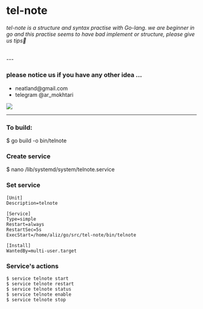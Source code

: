 <h1 style="alignment: center"> tel-note </h1>

<h6> tel-note is a structure and syntax practise with Go-lang. we are beginner in go and this practise seems to have bad implement or structure, please give us tips🙏
</h6>
---

<h3> please notice us if you have any other idea ...
</h3>
<ul>
<li>neatland@gmail.com</li``>  
<li>telegram @ar_mokhtari</li>  
</ul>

<strong></strong>
<img src="https://camo.githubusercontent.com/4724436344c2473558068577d7e9e6b597c2baabe75a499cd67e04a448e00d84/68747470733a2f2f7777772e766563746f726c6f676f2e7a6f6e652f6c6f676f732f676f6c616e672f676f6c616e672d617232312e737667" >

---

<h3> To build:</h3>

$ go build -o bin/telnote

<h3> Create service </h3>

$ nano /lib/systemd/system/telnote.service

<h3> Set service </h3>

````
[Unit]
Description=telnote

[Service]
Type=simple
Restart=always
RestartSec=5s
ExecStart=/home/aliz/go/src/tel-note/bin/telnote

[Install]
WantedBy=multi-user.target
````

<h3> Service's actions </h3>

````
$ service telnote start
$ service telnote restart
$ service telnote status
$ service telnote enable
$ service telnote stop
````